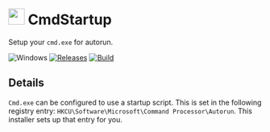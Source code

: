 <!-- ![Icon](CmdStartup.ico) CmdStartup -->
<img src="CmdStartup.ico" width=32/> CmdStartup
==========

Setup your `cmd.exe` for autorun.

![Windows](https://img.shields.io/badge/platform-Windows-blue.svg)
[![Releases](https://img.shields.io/github/release/RadAd/CmdStartup.svg)](https://github.com/RadAd/CmdStartup/releases/latest)
[![Build](https://img.shields.io/appveyor/ci/RadAd/CmdStartup.svg)](https://ci.appveyor.com/project/RadAd/CmdStartup)

Details
-------

`Cmd.exe` can be configured to use a startup script. This is set in the following registry entry:
`HKCU\Software\Microsoft\Command Processor\Autorun`. This installer sets up that entry for you.
